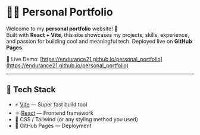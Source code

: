 # 🧑‍💻 Personal Portfolio

Welcome to my **personal portfolio** website! 🎉  
Built with **React + Vite**, this site showcases my projects, skills, experience, and passion for building cool and meaningful tech. Deployed live on **GitHub Pages**.

🔗 Live Demo: [https://endurance21.github.io/personal_portfolio](https://endurance21.github.io/personal_portfolio)

---

## 🚀 Tech Stack

- ⚡ [Vite](https://vitejs.dev/) — Super fast build tool
- ⚛️ [React](https://reactjs.org/) — Frontend framework
- 💄 CSS / Tailwind (or any styling method you used)
- 🧩 GitHub Pages — Deployment

